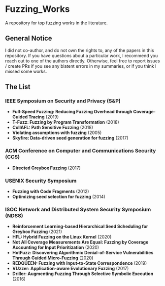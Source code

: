 # Fuzzing_Works
A repository for top fuzzing works in the literature.

## General Notice

I did not co-author, and do not own the rights to, any of the papers in this repository. If you have questions about a particular work, I recommend you reach out to one of the authors directly. Otherwise, feel free to report issues / create PRs if you see any blatent errors in my summaries, or if you think I missed some works.

## The List

### IEEE Symposium on Security and Privacy (S&P)

* **Full-Speed Fuzzing: Reducing Fuzzing Overhead through Coverage-Guided Tracing** (2019)
* **T-Fuzz: Fuzzing by Program Transformation** (2018)
* **CollAFL: Path Sensitive Fuzzing** (2018)
* **Violating assumptions with fuzzing** (2005)
* **Skyfire: Data-driven seed generation for fuzzing** (2017)

### ACM Conference on Computer and Communications Security (CCS)

* **Directed Greybox Fuzzing** (2017)

### USENIX Security Symposium

* **Fuzzing with Code Fragments** (2012)
* **Optimizing seed selection for fuzzing** (2014)

### ISOC Network and Distributed System Security Symposium (NDSS)

* **Reinforcement Learning-based Hierarchical Seed Scheduling for Greybox Fuzzing** (2021)
* **HFL: Hybrid Fuzzing on the Linux Kernel** (2020)
* **Not All Coverage Measurements Are Equal: Fuzzing by Coverage Accounting for Input Prioritization** (2020)
* **HotFuzz: Discovering Algorithmic Denial-of-Service Vulnerabilities Through Guided Micro-Fuzzing** (2020)
* **REDQUEEN: Fuzzing with Input-to-State Correspondence** (2019)
* **VUzzer: Application-aware Evolutionary Fuzzing** (2017)
* **Driller:  Augmenting Fuzzing Through Selective Symbolic Execution** (2016)
